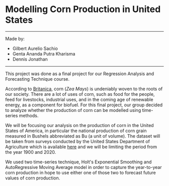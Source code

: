 # Modelling Corn Production in United States
---
Made by:
- Gilbert Aurelio Sachio
- Genta Ananda Putra Kharisma
- Dennis Jonathan
---
This project was done as a final project for our Regression Analysis and Forecasting Technique course.

According to [Britanica](https://www.britannica.com/plant/corn-plant), corn (*Zea Mays*) is undeniably woven to the roots of our society.  There are a lot of uses of corn, such as food for the people, feed for livestocks, industrial uses, and in the coming age of renewable energy, as a component for biofuel. For this final project, our group decided to analyze whether the production of corn can be modelled using time-series methods. 

We will be focusing our analysis on the production of corn in the United States of America, in particular the national production of corn grain measured in Bushels abbreviated as Bu (a unit of volume). The dataset will be taken from surveys conducted by the United States Department of Agriculture which is available [here](https://quickstats.nass.usda.gov/results/44DFF224-E258-3602-BBEA-19D99AB01CCF) and we will be limiting the period from the year 1900 and 2020.

We used two time-series technique, Holt's Exponential Smoothing and AutoRegressive Moving Average model in order to capture the year-to-year corn production in hope to use either one of those two to forecast future values of corn production.
